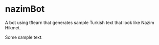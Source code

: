 # nazimBot
A bot using tflearn that generates sample Turkish text that look like Nazim Hikmet.

Some sample text: 


